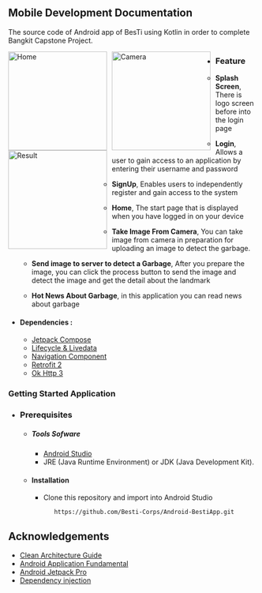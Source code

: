 ## Mobile Development Documentation
The source code of Android app of BesTi using Kotlin in order to complete Bangkit Capstone Project.

<img src="https://user-images.githubusercontent.com/89836228/173280017-06d70b08-d199-4896-b678-1a4976771f2a.png"
     alt="Home"
     style="float: left; margin-right: 10px;"
     width="200" /> 
<img src="https://user-images.githubusercontent.com/89836228/173279939-820a8aae-166b-46e7-bb09-a6585a232172.png"
     alt="Camera"
     style="float: left; margin-right: 10px;"
     width="200" /> 
<img src="https://user-images.githubusercontent.com/89836228/173279983-0165d172-10a4-4a3e-ab69-9481f8982b77.png"
     alt="Result"
     style="float: left; margin-right: 10px;"
     width="200" /> 


 - ### Feature
      * **Splash Screen**, There is logo screen before into the login page

      * **Login**, Allows a user to gain access to an application by entering their username and password

      * **SignUp**, Enables users to independently register and gain access to the system

      * **Home**, The start page that is displayed when you have logged in on your device
 
      * **Take Image From Camera**, You can take image from camera in preparation for uploading an image to detect the garbage.

      * **Send image to server to detect a Garbage**, After you prepare the image, you can click the process button to send the image and detect the image and get the detail about the landmark

      * **Hot News About Garbage**,  in this application you can read news about garbage

- #### Dependencies :
  - [Jetpack Compose](https://developer.android.com/jetpack/compose)
  - [Lifecycle & Livedata](https://developer.android.com/jetpack/androidx/releases/lifecycle)
  - [Navigation Component](https://developer.android.com/jetpack/androidx/releases/navigation)
  - [Retrofit 2](https://square.github.io/retrofit/)    
  - [Ok Http 3](https://square.github.io/okhttp/) 

### Getting Started Application

  - ### Prerequisites
      - ##### Tools Sofware
        - [Android Studio](https://developer.android.com/studio)
        - JRE (Java Runtime Environment) or JDK (Java Development Kit).

      - #### Installation
        - Clone this repository and import into Android Studio    
            ```
               https://github.com/Besti-Corps/Android-BestiApp.git

  ## Acknowledgements
  * [Clean Architecture Guide](https://developer.android.com/jetpack/guide)
  * [Android Application Fundamental](https://developer.android.com/guide/components/fundamentals)
  * [Android Jetpack Pro](https://developer.android.com/jetpack)
  * [Dependency injection](https://developer.android.com/training/dependency-injection)
